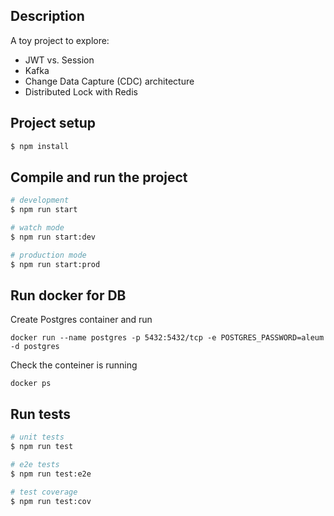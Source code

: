 ## Description

A toy project to explore:

- JWT vs. Session
- Kafka
- Change Data Capture (CDC) architecture
- Distributed Lock with Redis 

## Project setup

```bash
$ npm install
```

## Compile and run the project

```bash
# development
$ npm run start

# watch mode
$ npm run start:dev

# production mode
$ npm run start:prod
```

## Run docker for DB

Create Postgres container and run

```
docker run --name postgres -p 5432:5432/tcp -e POSTGRES_PASSWORD=aleum -d postgres
```

Check the conteiner is running

```
docker ps
```

## Run tests

```bash
# unit tests
$ npm run test

# e2e tests
$ npm run test:e2e

# test coverage
$ npm run test:cov
```


